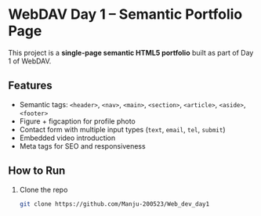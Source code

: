 # WebDAV Day 1 – Semantic Portfolio Page

This project is a **single-page semantic HTML5 portfolio** built as part of Day 1 of WebDAV.

## Features

- Semantic tags: `<header>`, `<nav>`, `<main>`, `<section>`, `<article>`, `<aside>`, `<footer>`  
- Figure + figcaption for profile photo  
- Contact form with multiple input types (`text`, `email`, `tel`, `submit`)  
- Embedded video introduction  
- Meta tags for SEO and responsiveness  

## How to Run

1. Clone the repo  
   ```bash
   git clone https://github.com/Manju-200523/Web_dev_day1
